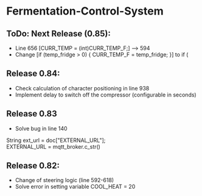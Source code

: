 # Fermentation-Control-System

## ToDo: Next Release (0.85):
- Line 656 [CURR_TEMP = (int)CURR_TEMP_F;] --> 594
- Change   [if (temp_fridge > 0) { CURR_TEMP_F = temp_fridge; }] to
  if (


## Release 0.84:
- Check calculation of character positioning in line 938
- Implement delay to switch off the compressor (configurable in seconds)

## Release 0.83
- Solve bug in line 140

String ext_url = doc["EXTERNAL_URL"];     
EXTERNAL_URL = mqtt_broker.c_str()

## Release 0.82:
- Change of steering logic (line 592-618)
- Solve error in setting variable COOL_HEAT = 20
